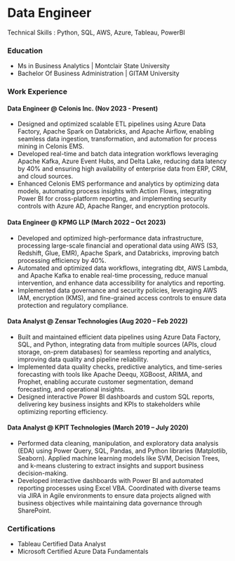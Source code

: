 # Data Engineer
Technical Skills : Python, SQL, AWS, Azure, Tableau, PowerBI

### Education
- Ms in Business Analytics     |            Montclair State University
- Bachelor Of Business Administration   |   GITAM University

### Work Experience
#### Data Engineer @ Celonis Inc. (Nov 2023 -  Present)

- Designed and optimized scalable ETL pipelines using Azure Data Factory, Apache Spark on Databricks, and Apache Airflow, enabling seamless data ingestion, transformation, and automation for process mining in Celonis EMS.
- Developed real-time and batch data integration workflows leveraging Apache Kafka, Azure Event Hubs, and Delta Lake, reducing data latency by 40% and ensuring high availability of enterprise data from ERP, CRM, and cloud sources.
- Enhanced Celonis EMS performance and analytics by optimizing data models, automating process insights with Action Flows, integrating Power BI for cross-platform reporting, and implementing security controls with Azure AD, Apache Ranger, and encryption protocols.

#### Data Engineer @ KPMG LLP  (March 2022 – Oct 2023)

- Developed and optimized high-performance data infrastructure, processing large-scale financial and operational data using AWS (S3, Redshift, Glue, EMR), Apache Spark, and Databricks, improving batch processing efficiency by 40%.
- Automated and optimized data workflows, integrating dbt, AWS Lambda, and Apache Kafka to enable real-time processing, reduce manual intervention, and enhance data accessibility for analytics and reporting.
- Implemented data governance and security policies, leveraging AWS IAM, encryption (KMS), and fine-grained access controls to ensure data protection and regulatory compliance.

#### Data Analyst @ Zensar Technologies (Aug 2020 – Feb 2022)

-  Built and maintained efficient data pipelines using Azure Data Factory, SQL, and Python, integrating data from multiple sources (APIs, cloud storage, on-prem databases) for seamless reporting and analytics, improving data quality and pipeline reliability.
- Implemented data quality checks, predictive analytics, and time-series forecasting with tools like Apache Deequ, XGBoost, ARIMA, and Prophet, enabling accurate customer segmentation, demand forecasting, and operational insights.
- Designed interactive Power BI dashboards and custom SQL reports, delivering key business insights and KPIs to stakeholders while optimizing reporting efficiency.

#### Data Analyst @ KPIT Technologies (March 2019 – July 2020)

- Performed data cleaning, manipulation, and exploratory data analysis (EDA) using Power Query, SQL, Pandas, and Python libraries (Matplotlib, Seaborn). Applied machine learning models like SVM, Decision Trees, and k-means clustering to extract insights and support business decision-making.
- Developed interactive dashboards with Power BI and automated reporting processes using Excel VBA. Coordinated with diverse teams via JIRA in Agile environments to ensure data projects aligned with business objectives while maintaining data governance through SharePoint.

### Certifications
- Tableau Certified Data Analyst
- Microsoft Certified Azure Data Fundamentals




